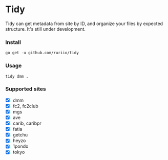 # Tidy

Tidy can get metadata from site by ID, and organize your files by expected structure. It's still under development.

### Install

```
go get -u github.com/ruriio/tidy
```

### Usage

```
tidy dmm .
```

### Supported sites

- [x] dmm
- [x] fc2, fc2club
- [x] mgs
- [x] ave
- [x] carib, caribpr
- [x] fatia
- [x] getchu
- [x] heyzo
- [x] 1pondo
- [x] tokyo
